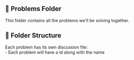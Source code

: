 ## 📝 Problems Folder

This folder contains all the problems we'll be solving together.

## 📂 Folder Structure

Each problem has its own discussion file:                                                                                                                           
           - Each problem will have a id along with the name


